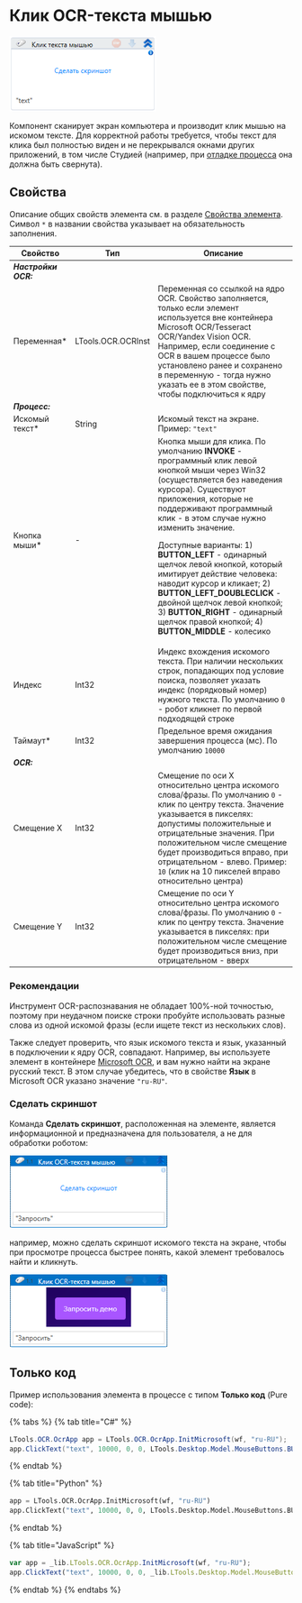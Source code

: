 # Клик OCR-текста мышью

![](<../../../.gitbook/assets/image (416).png>)

Компонент сканирует экран компьютера и производит клик мышью на искомом тексте. Для корректной работы требуется, чтобы текст для клика был полностью виден и не перекрывался окнами других приложений, в том числе Студией (например, при [отладке процесса](https://docs.primo-rpa.ru/primo-rpa/primo-studio/process/debug) она должна быть свернута). 

## Свойства
Описание общих свойств элемента см. в разделе [Свойства элемента](https://docs.primo-rpa.ru/primo-rpa/primo-studio/process/elements#svoistva-elementa).\
Символ `*` в названии свойства указывает на обязательность заполнения.

| Свойство        | Тип                | Описание                                           |
| --------------- | ------------------ | -------------------------------------------------- |
| ***Настройки OCR:*** | | |
| Переменная\*    | LTools.OCR.OCRInst | Переменная со ссылкой на ядро OCR. Свойство заполняется, только если элемент используется вне контейнера Microsoft OCR/Tesseract OCR/Yandex Vision OCR. Например, если соединение с OCR в вашем процессе было установлено ранее и сохранено в переменную - тогда нужно указать ее в этом свойстве, чтобы подключиться к ядру |
| ***Процесс:*** | | |
| Искомый текст\* | String             | Искомый текст на экране. Пример: `"text"`                    |
| Кнопка мыши\*   | -                  | Кнопка мыши для клика. По умолчанию **INVOKE** - программный клик левой кнопкой мыши через Win32 (осуществляется без наведения курсора). Cуществуют приложения, которые не поддерживают программный клик - в этом случае нужно изменить значение. <p>Доступные варианты: 1) **BUTTON_LEFT** - одинарный щелчок левой кнопкой, который имитирует действие человека: наводит курсор и кликает; 2) **BUTTON_LEFT_DOUBLECLICK** - двойной щелчок левой кнопкой; 3) **BUTTON_RIGHT** - одинарный щелчок правой кнопкой; 4) **BUTTON_MIDDLE** - колесико</p> |
| Индекс          | Int32              | Индекс вхождения искомого текста. При наличии нескольких строк, попадающих под условие поиска, позволяет указать индекс (порядковый номер) нужного текста. По умолчанию `0` - робот кликнет по первой подходящей строке |
| Таймаут\*       | Int32              | Предельное время ожидания завершения процесса (мс). По умолчанию `10000` |
| ***OCR:*** | | |
| Смещение X      | Int32              | Смещение по оси X относительно центра искомого слова/фразы. По умолчанию `0` - клик по центру текста. Значение указывается в пикселях: допустимы положительные и отрицательные значения. При положительном числе смещение будет производиться вправо, при отрицательном - влево. Пример: `10` (клик на 10 пикселей вправо относительно центра) |
| Смещение Y      | Int32              | Смещение по оси Y относительно центра искомого слова/фразы. По умолчанию `0` - клик по центру текста. Значение указывается в пикселях: при положительном числе смещение будет производиться вниз, при отрицательном - вверх |

### Рекомендации

Инструмент OCR-распознавания не обладает 100%-ной точностью, поэтому при неудачном поиске строки пробуйте использовать разные слова из одной искомой фразы (если ищете текст из нескольких слов). 

Также следует проверить, что язык искомого текста и язык, указанный в подключении к ядру OCR, совпадают. Например, вы используете элемент в контейнере [Microsoft OCR](https://docs.primo-rpa.ru/primo-rpa/g_elements/el_basic/els_ocr/el_ocr_microsoft), и вам нужно найти на экране русский текст. В этом случае убедитесь, что в свойстве **Язык** в Microsoft OCR указано значение `"ru-RU"`.

### Сделать скриншот

Команда **Сделать скриншот**, расположенная на элементе, является информационной и предназначена для пользователя, а не для обработки роботом: 

![](<../../../.gitbook/assets/ocr-text-screenshot2.png>)

например, можно сделать скриншот искомого текста на экране, чтобы при просмотре процесса быстрее понять, какой элемент требовалось найти и кликнуть. 

![](<../../../.gitbook/assets/ocr-text-screenshot1.png>)


## Только код
Пример использования элемента в процессе с типом **Только код** (Pure code):

{% tabs %}
{% tab title="C#" %}
```csharp
LTools.OCR.OcrApp app = LTools.OCR.OcrApp.InitMicrosoft(wf, "ru-RU");
app.ClickText("text", 10000, 0, 0, LTools.Desktop.Model.MouseButtons.BUTTON_LEFT);
```
{% endtab %}

{% tab title="Python" %}
```python
app = LTools.OCR.OcrApp.InitMicrosoft(wf, "ru-RU")
app.ClickText("text", 10000, 0, 0, LTools.Desktop.Model.MouseButtons.BUTTON_LEFT)
```
{% endtab %}

{% tab title="JavaScript" %}
```javascript
var app = _lib.LTools.OCR.OcrApp.InitMicrosoft(wf, "ru-RU");
app.ClickText("text", 10000, 0, 0, _lib.LTools.Desktop.Model.MouseButtons.BUTTON_LEFT);
```
{% endtab %}
{% endtabs %}

